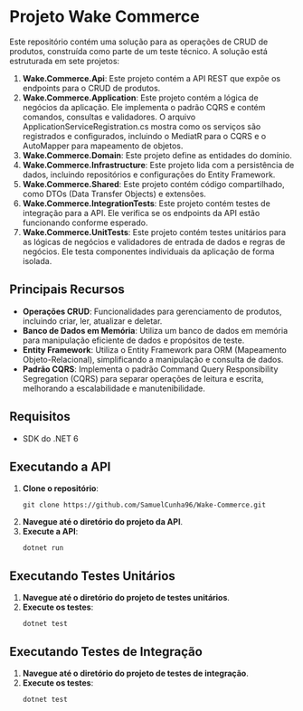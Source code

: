 # Projeto Wake Commerce

Este repositório contém uma solução para as operações de CRUD de produtos, construída como parte de um teste técnico. A solução está estruturada em sete projetos:

1. **Wake.Commerce.Api**: Este projeto contém a API REST que expõe os endpoints para o CRUD de produtos.
2. **Wake.Commerce.Application**: Este projeto contém a lógica de negócios da aplicação. Ele implementa o padrão CQRS e contém comandos, consultas e validadores. O arquivo ApplicationServiceRegistration.cs mostra como os serviços são registrados e configurados, incluindo o MediatR para o CQRS e o AutoMapper para mapeamento de objetos.
3. **Wake.Commerce.Domain**: Este projeto define as entidades do domínio.
4. **Wake.Commerce.Infrastructure**: Este projeto lida com a persistência de dados, incluindo repositórios e configurações do Entity Framework.
5. **Wake.Commerce.Shared**: Este projeto contém código compartilhado, como DTOs (Data Transfer Objects) e extensões.
6. **Wake.Commerce.IntegrationTests**: Este projeto contém testes de integração para a API. Ele verifica se os endpoints da API estão funcionando conforme esperado.
7. **Wake.Commerce.UnitTests**: Este projeto contém testes unitários para as lógicas de negócios e validadores de entrada de dados e regras de negócios. Ele testa componentes individuais da aplicação de forma isolada.

## Principais Recursos
- **Operações CRUD**: Funcionalidades para gerenciamento de produtos, incluindo criar, ler, atualizar e deletar.
- **Banco de Dados em Memória**: Utiliza um banco de dados em memória para manipulação eficiente de dados e propósitos de teste.
- **Entity Framework**: Utiliza o Entity Framework para ORM (Mapeamento Objeto-Relacional), simplificando a manipulação e consulta de dados.
- **Padrão CQRS**: Implementa o padrão Command Query Responsibility Segregation (CQRS) para separar operações de leitura e escrita, melhorando a escalabilidade e manutenibilidade.


## Requisitos

- SDK do .NET 6


## Executando a API
1. **Clone o repositório**:
   ```
   git clone https://github.com/SamuelCunha96/Wake-Commerce.git
   ```
2. **Navegue até o diretório do projeto da API**.
3. **Execute a API**:
   ```
   dotnet run
   ```


## Executando Testes Unitários
1. **Navegue até o diretório do projeto de testes unitários**.
2. **Execute os testes**:
   ```
   dotnet test
   ```


## Executando Testes de Integração
1. **Navegue até o diretório do projeto de testes de integração**.
2. **Execute os testes**:
   ```
   dotnet test
   ```
